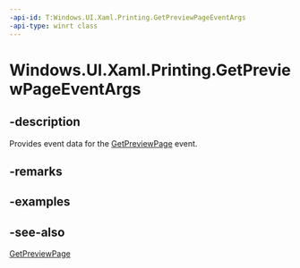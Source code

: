 ```yaml
---
-api-id: T:Windows.UI.Xaml.Printing.GetPreviewPageEventArgs
-api-type: winrt class
---
```


<!-- Class syntax.
public class GetPreviewPageEventArgs : Windows.UI.Xaml.Printing.IGetPreviewPageEventArgs
-->

# Windows.UI.Xaml.Printing.GetPreviewPageEventArgs

## -description
Provides event data for the [GetPreviewPage](printdocument_getpreviewpage.md) event.



## -remarks

## -examples

## -see-also
[GetPreviewPage](printdocument_getpreviewpage.md)
